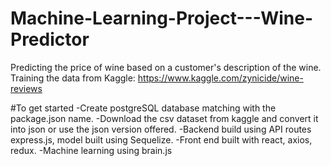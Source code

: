 # Machine-Learning-Project---Wine-Predictor
Predicting the price of wine based on a customer's description of the wine. 
Training the data from Kaggle: https://www.kaggle.com/zynicide/wine-reviews

#To get started
-Create postgreSQL database matching with the package.json name.
-Download the csv dataset from kaggle and convert it into json or use the json version offered.
-Backend build using API routes express.js, model built using Sequelize.
-Front end built with react, axios, redux. 
-Machine learning using brain.js


